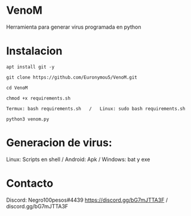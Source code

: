 # VenoM
Herramienta para generar virus programada en python
# Instalacion
```
apt install git -y
```
```
git clone https://github.com/Euronymou5/VenoM.git
```
```
cd VenoM
```
```
chmod +x requirements.sh
```
```
Termux: bash requirements.sh   /   Linux: sudo bash requirements.sh
```
```
python3 venom.py
```

# Generacion de virus:
Linux: Scripts en shell / Android: Apk / Windows: bat y exe

# Contacto
Discord: Negro100pesos#4439
https://discord.gg/bG7mJTTA3F / discord.gg/bG7mJTTA3F
